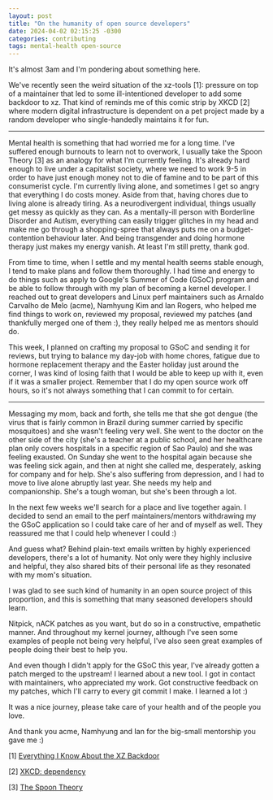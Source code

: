 ```yaml
---
layout: post
title: "On the humanity of open source developers"
date: 2024-04-02 02:15:25 -0300
categories: contributing
tags: mental-health open-source
---
```


It's almost 3am and I'm pondering about something here.

We've recently seen the weird situation of the xz-tools [1]: pressure on top of a maintainer that led to some ill-intentioned developer
to add some backdoor to xz. That kind of reminds me of this comic strip by XKCD [2] where modern digital infrastructure is dependent
on a pet project made by a random developer who single-handedly maintains it for fun.

________

Mental health is something that had worried me for a long time. I've suffered enough burnouts to learn not to overwork, I usually take the 
Spoon Theory [3] as an analogy for what I'm currently feeling. It's already hard enough to live under a capitalist society, where we need to 
work 9-5 in order to have just enough money not to die of famine and to be part of this consumerist cycle. I'm currently living alone, and sometimes
I get so angry that everything I do costs money. Aside from that, having chores due to living alone is already tiring. As a neurodivergent individual, 
things usually get messy as quickly as they can. As a mentally-ill person with Borderline Disorder and Autism, everything can easily trigger glitches 
in my head and make me go through a shopping-spree that always puts me on a budget-contention behaviour later. And being transgender and doing hormone
therapy just makes my energy vanish. At least I'm still pretty, thank god. 

From time to time, when I settle and my mental health seems stable enough, I tend to make plans and follow them thoroughly. I had time and energy
to do things such as apply to Google's Summer of Code (GSoC) program and be able to follow through with my plan of becoming a kernel developer. I reached out
to great developers and Linux perf maintainers such as Arnaldo Carvalho de Melo (acme), Namhyung Kim and Ian Rogers, who helped me find things to work on, 
reviewed my proposal, reviewed my patches (and thankfully merged one of them :), they really helped me as mentors should do. 

This week, I planned on crafting my proposal to GSoC and sending it for reviews, but trying to balance my day-job with home chores, fatigue due to hormone 
replacement therapy and the Easter holiday just around the corner, I was kind of losing faith that I would be able to keep up with it, even if it was a
smaller project. Remember that I do my open source work off hours, so it's not always something that I can commit to for certain. 

________

Messaging my mom, back and forth, she tells me that she got dengue (the virus that is fairly common in Brazil during summer carried by specific mosquitoes)
and she wasn't feeling very well. She went to the doctor on the other side of the city (she's a teacher at a public school, and her healthcare plan only
covers hospitals in a specific region of Sao Paulo) and she was feeling exausted. On Sunday she went to the hospital again because she was feeling sick 
again, and then at night she called me, desperately, asking for company and for help. She's also suffering from depression, and I had to move to live alone 
abruptly last year. She needs my help and companionship. She's a tough woman, but she's been through a lot. 

In the next few weeks we'll search for a place and live together again. I decided to send an email to the perf maintainers/mentors withdrawing my the GSoC
application so I could take care of her and of myself as well. They reassured me that I could help whenever I could :) 

And guess what? Behind plain-text emails written by highly experienced developers, there's a lot of humanity. Not only were they highly inclusive and helpful,
they also shared bits of their personal life as they resonated with my mom's situation.

I was glad to see such kind of humanity in an open source project of this proportion, and this is something that many seasoned developers should learn. 

Nitpick, nACK patches as you want, but do so in a constructive, empathetic manner. And throughout my kernel journey, although I've seen some examples of 
people not being very helpful, I've also seen great examples of people doing their best to help you. 

And even though I didn't apply for the GSoC this year, I've already gotten a patch merged to the upstream! I learned about a new tool. I got in contact with maintainers, who appreciated my work. Got constructive feedback on my patches, which I'll carry to every git commit I make. I learned a lot :) 

It was a nice journey, please take care of your health and of the people you love. 

And thank you acme, Namhyung and Ian for the big-small mentorship you gave me :) 

[1] [Everything I Know About the XZ Backdoor](https://boehs.org/node/everything-i-know-about-the-xz-backdoor)

[2] [XKCD: dependency](https://xkcd.com/2347/)

[3] [The Spoon Theory](https://butyoudontlooksick.com/articles/written-by-christine/the-spoon-theory/)
